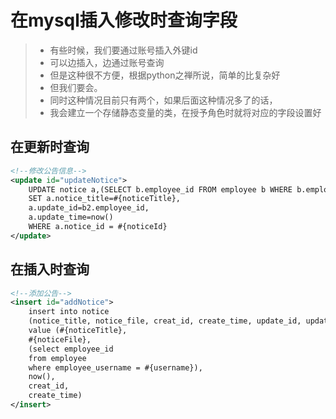 # 在mysql插入修改时查询字段

> * 有些时候，我们要通过账号插入外键id
> * 可以边插入，边通过账号查询
> * 但是这种很不方便，根据python之禅所说，简单的比复杂好
> * 但我们要会。
> * 同时这种情况目前只有两个，如果后面这种情况多了的话，
> * 我会建立一个存储静态变量的类，在授予角色时就将对应的字段设置好

## 在更新时查询

```xml
<!--修改公告信息-->
<update id="updateNotice">
    UPDATE notice a,(SELECT b.employee_id FROM employee b WHERE b.employee_username = #{username}) b2
    SET a.notice_title=#{noticeTitle},
    a.update_id=b2.employee_id,
    a.update_time=now()
    WHERE a.notice_id = #{noticeId}
</update>
```

## 在插入时查询

```xml
<!--添加公告-->
<insert id="addNotice">
    insert into notice
    (notice_title, notice_file, creat_id, create_time, update_id, update_time)
    value (#{noticeTitle},
    #{noticeFile},
    (select employee_id
    from employee
    where employee_username = #{username}),
    now(),
    creat_id,
    create_time)
</insert>
```